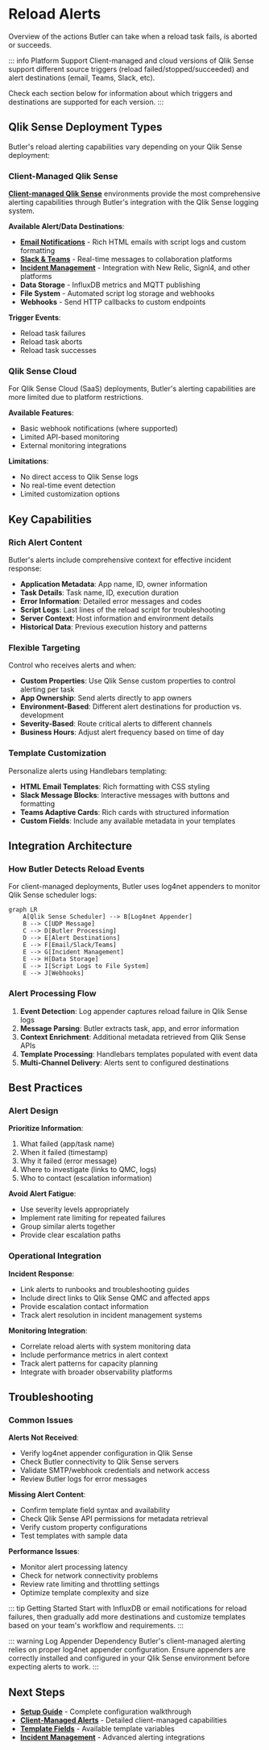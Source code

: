 # Reload Alerts

Overview of the actions Butler can take when a reload task fails, is aborted or succeeds.

::: info Platform Support
Client-managed and cloud versions of Qlik Sense support different source triggers (reload failed/stopped/succeeded) and alert destinations (email, Teams, Slack, etc).

Check each section below for information about which triggers and destinations are supported for each version.
:::

## Qlik Sense Deployment Types

Butler's reload alerting capabilities vary depending on your Qlik Sense deployment:

### Client-Managed Qlik Sense

**[Client-managed Qlik Sense](/docs/concepts/failed-reloads/client-managed/)** environments provide the most comprehensive alerting capabilities through Butler's integration with the Qlik Sense logging system.

**Available Alert/Data Destinations**:

- **[Email Notifications](/docs/concepts/failed-reloads/client-managed/alert-emails/)** - Rich HTML emails with script logs and custom formatting
- **[Slack & Teams](/docs/concepts/failed-reloads/client-managed/alerts-slack-teams/)** - Real-time messages to collaboration platforms
- **[Incident Management](/docs/concepts/incident-management/)** - Integration with New Relic, Signl4, and other platforms
- **Data Storage** - InfluxDB metrics and MQTT publishing
- **File System** - Automated script log storage and webhooks
- **Webhooks** - Send HTTP callbacks to custom endpoints

**Trigger Events**:

- Reload task failures
- Reload task aborts
- Reload task successes

### Qlik Sense Cloud

For Qlik Sense Cloud (SaaS) deployments, Butler's alerting capabilities are more limited due to platform restrictions.

**Available Features**:

- Basic webhook notifications (where supported)
- Limited API-based monitoring
- External monitoring integrations

**Limitations**:

- No direct access to Qlik Sense logs
- No real-time event detection
- Limited customization options

## Key Capabilities

### Rich Alert Content

Butler's alerts include comprehensive context for effective incident response:

- **Application Metadata**: App name, ID, owner information
- **Task Details**: Task name, ID, execution duration
- **Error Information**: Detailed error messages and codes
- **Script Logs**: Last lines of the reload script for troubleshooting
- **Server Context**: Host information and environment details
- **Historical Data**: Previous execution history and patterns

### Flexible Targeting

Control who receives alerts and when:

- **Custom Properties**: Use Qlik Sense custom properties to control alerting per task
- **App Ownership**: Send alerts directly to app owners
- **Environment-Based**: Different alert destinations for production vs. development
- **Severity-Based**: Route critical alerts to different channels
- **Business Hours**: Adjust alert frequency based on time of day

### Template Customization

Personalize alerts using Handlebars templating:

- **HTML Email Templates**: Rich formatting with CSS styling
- **Slack Message Blocks**: Interactive messages with buttons and formatting
- **Teams Adaptive Cards**: Rich cards with structured information
- **Custom Fields**: Include any available metadata in your templates

## Integration Architecture

### How Butler Detects Reload Events

For client-managed deployments, Butler uses log4net appenders to monitor Qlik Sense scheduler logs:

```mermaid
graph LR
    A[Qlik Sense Scheduler] --> B[Log4net Appender]
    B --> C[UDP Message]
    C --> D[Butler Processing]
    D --> E[Alert Destinations]
    E --> F[Email/Slack/Teams]
    E --> G[Incident Management]
    E --> H[Data Storage]
    E --> I[Script Logs to File System]
    E --> J[Webhooks]
```

### Alert Processing Flow

1. **Event Detection**: Log appender captures reload failure in Qlik Sense logs
2. **Message Parsing**: Butler extracts task, app, and error information
3. **Context Enrichment**: Additional metadata retrieved from Qlik Sense APIs
4. **Template Processing**: Handlebars templates populated with event data
5. **Multi-Channel Delivery**: Alerts sent to configured destinations

## Best Practices

### Alert Design

**Prioritize Information**:

1. What failed (app/task name)
2. When it failed (timestamp)
3. Why it failed (error message)
4. Where to investigate (links to QMC, logs)
5. Who to contact (escalation information)

**Avoid Alert Fatigue**:

- Use severity levels appropriately
- Implement rate limiting for repeated failures
- Group similar alerts together
- Provide clear escalation paths

### Operational Integration

**Incident Response**:

- Link alerts to runbooks and troubleshooting guides
- Include direct links to Qlik Sense QMC and affected apps
- Provide escalation contact information
- Track alert resolution in incident management systems

**Monitoring Integration**:

- Correlate reload alerts with system monitoring data
- Include performance metrics in alert context
- Track alert patterns for capacity planning
- Integrate with broader observability platforms

## Troubleshooting

### Common Issues

**Alerts Not Received**:

- Verify log4net appender configuration in Qlik Sense
- Check Butler connectivity to Qlik Sense servers
- Validate SMTP/webhook credentials and network access
- Review Butler logs for error messages

**Missing Alert Content**:

- Confirm template field syntax and availability
- Check Qlik Sense API permissions for metadata retrieval
- Verify custom property configurations
- Test templates with sample data

**Performance Issues**:

- Monitor alert processing latency
- Check for network connectivity problems
- Review rate limiting and throttling settings
- Optimize template complexity and size

::: tip Getting Started
Start with InfluxDB or email notifications for reload failures, then gradually add more destinations and customize templates based on your team's workflow and requirements.
:::

::: warning Log Appender Dependency
Butler's client-managed alerting relies on proper log4net appender configuration. Ensure appenders are correctly installed and configured in your Qlik Sense environment before expecting alerts to work.
:::

## Next Steps

- **[Setup Guide](/docs/getting-started/setup/reload-alerts/)** - Complete configuration walkthrough
- **[Client-Managed Alerts](/docs/concepts/failed-reloads/client-managed/)** - Detailed client-managed capabilities
- **[Template Fields](/docs/reference/alert-template-fields/)** - Available template variables
- **[Incident Management](/docs/concepts/incident-management/)** - Advanced alerting integrations
